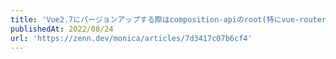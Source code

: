 ```yaml
---
title: 'Vue2.7にバージョンアップする際はcomposition-apiのroot(特にvue-router)に注意！'
publishedAt: 2022/08/24
url: 'https://zenn.dev/monica/articles/7d3417c07b6cf4'
---
```


